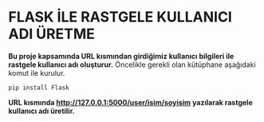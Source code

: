 # FLASK İLE RASTGELE KULLANICI ADI ÜRETME
**Bu proje kapsamında URL kısmından girdiğimiz kullanıcı bilgileri ile rastgele kullanıcı adı oluşturur.**  Öncelikle gerekli olan kütüphane aşağıdaki komut ile kurulur.
```
pip install Flask
```







**URL kısmında http://127.0.0.1:5000/user/isim/soyisim yazılarak rastgele kullanıcı adı üretilir.** 
